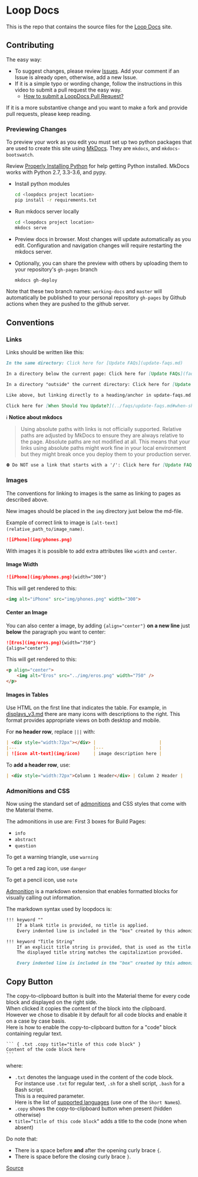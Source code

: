 # Loop Docs

This is the repo that contains the source files for the [Loop Docs](https://loopkit.github.io/loopdocs) site.

## Contributing

The easy way:

* To suggest changes, please review [Issues](https://github.com/LoopKit/loopdocs/issues).  Add your comment if an Issue is already open, otherwise, add a new Issue.
* If it is a simple typo or wording change, follow the instructions in this video to submit a pull request the easy way.
  * [How to submit a LoopDocs Pull Request?](https://youtu.be/6qSppvgGxpg)

If it is a more substantive change and you want to make a fork and provide pull requests, please keep reading.

### Previewing Changes

To preview your work as you edit you must set up two python packages that are used to create this site using [MkDocs](http://www.mkdocs.org/). They are `mkdocs`, and `mkdocs-bootswatch`.

Review [Properly Installing Python](http://docs.python-guide.org/en/latest/starting/installation/) for help getting Python installed. MkDocs works with Python 2.7, 3.3-3.6, and pypy.

* Install python modules  
  ```bash
  cd <loopdocs project location>
  pip install -r requirements.txt
  ```

* Run mkdocs server locally
  ```bash
  cd <loopdocs project location>
  mkdocs serve
  ```

* Preview docs in browser. Most changes will update automatically as you edit. Configuration and navigation changes will require restarting the mkdocs server.
* Optionally, you can share the preview with others by uploading them to your repository's `gh-pages` branch
  ```bash
  mkdocs gh-deploy
  ```

Note that these two branch names: `working-docs` and `master` will automatically be published to your personal repository `gh-pages` by Github actions when they are pushed to the github server.

## Conventions

### Links

Links should be written like this:

```markdown
In the same directory: Click here for [Update FAQs](update-faqs.md)

In a directory below the current page: Click here for [Update FAQs](faqs/update-faqs.md)

In a directory "outside" the current directory: Click here for [Update FAQs](../faqs/update-faqs.md)

Like above, but linking directly to a heading/anchor in update-faqs.md:

Click here for [When Should You Update?](../faqs/update-faqs.md#when-should-you-update)

```

ℹ️ **Notice about mkdocs**

> Using absolute paths with links is not officially supported.
> Relative paths are adjusted by MkDocs to ensure they are always relative to the page.
> Absolute paths are not modified at all.
> This means that your links using absolute paths might work fine in your local environment but they might break once you deploy them to your production server.


```markdown
⛔️ Do NOT use a link that starts with a '/': Click here for [Update FAQs](/faqs/update-faqs.md)
```

### Images

The conventions for linking to images is the same as linking to pages as described above.

New images should be placed in the `img` directory just below the md-file.

Example of correct link to image is `[alt-text](relative_path_to/image_name)`.

```markdown
![iPhone](img/phones.png)
```

With images it is possible to add extra attributes like `width` and `center`.

#### Image Width

```markdown
![iPhone](img/phones.png){width="300"}
```

This will get rendered to this: 
```html
<img alt="iPhone" src="img/phones.png" width="300">
```

#### Center an Image

You can also center a image, by adding `{align="center"}` **on a new line**
just **below** the paragraph you want to center:

```markdown
![Eros](img/eros.png){width="750"}
{align="center"}
```

This will get rendered to this:

```html
<p align="center">
    <img alt="Eros" src="../img/eros.png" width="750" />
</p>
```

#### Images in Tables

Use HTML on the first line that indicates the table.
For example, in [displays_v3.md](https://loopkit.github.io/loopdocs/loop-3/displays_v3/#loop-cycle) there are many icons with descriptions to the right.
This format provides appropriate views on both desktop and mobile.

For **no header row**, replace `|||` with:

```markdown
| <div style="width:72px"></div> |                        |
|---                             |---                     |
| ![icon alt-text](img/icon)     | image description here |
```

To **add a header row**, use:
```markdown
| <div style="width:72px">Column 1 Header</div> | Column 2 Header |
```

### Admonitions and CSS

Now using the standard set of [admonitions](https://squidfunk.github.io/mkdocs-material/reference/admonitions/) and CSS styles that come with the Material theme.

The admonitions in use are:
First 3 boxes for Build Pages:
* `info`
* `abstract`
* `question`

To get a warning triangle, use `warning`

To get a red zag icon, use `danger`

To get a pencil icon, use `note`

[Admonition](https://python-markdown.github.io/extensions/admonition/) is a markdown extension that enables formatted blocks for visually calling out information.

The markdown syntax used by loopdocs is:

```markdown
!!! keyword ""
    If a blank title is provided, no title is applied.
    Every indented line is included in the "box" created by this admonition

!!! keyword "Title String"
    If an explicit title string is provided, that is used as the title.
    The displayed title string matches the capitalization provided.

    Every indented line is included in the "box" created by this admonition
```


## Copy Button

The copy-to-clipboard button is built into the Material theme for every code block and displayed on the right side.  
When clicked it copies the content of the block into the clipboard.  
However we chose to disable it by default for all code blocks and enable it on a case by case basis.  
Here is how to enable the copy-to-clipboard button for a "code" block containing regular text.

````
``` { .txt .copy title="title of this code block" }
Content of the code block here
```
````

where:
- `.txt` denotes the language used in the content of the code block.  
  For instance  use `.txt` for regular text, `.sh` for a shell script, `.bash` for a Bash script.  
  This is a required parameter.  
  Here is the list of [supported languages](https://pygments.org/languages/) (use one of the `Short Name`s).
- `.copy` shows the copy-to-clipboard button when present (hidden otherwise)
- `title=“title of this code block”` adds a title to the code (none when absent)

Do note that:
- There is a space before **and** after the opening curly brace ` { `.
- There is space before the closing curly brace `}`.


[Source](https://squidfunk.github.io/mkdocs-material/reference/code-blocks/?h=copy+clipboard#code-copy-button)
